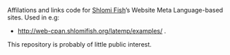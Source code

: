 Affilations and links code for [Shlomi Fish](http://www.shlomifish.org/)’s
Website Meta Language-based sites. Used in e.g:

* http://web-cpan.shlomifish.org/latemp/examples/ .

This repository is probably of little public interest.
